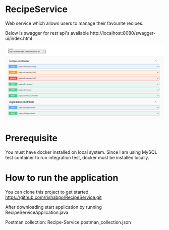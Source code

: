 # RecipeService


Web service which allows users to manage their favourite recipes.

Below is swagger for rest api's available
http://localhost:8080/swagger-ui/index.html

![img.png](img.png)

# Prerequisite
You must have docker installed on local system. Since I am using MySQL test container to run integration test, docker must be installed locally.

# How to run the application
You can clone this project to get started
https://github.com/rishabgo/RecipeService.git

After downloading start application by running RecipeServiceApplication.java

Postman collection: Recipe-Service.postman_collection.json









